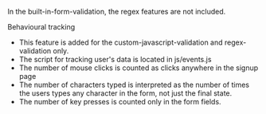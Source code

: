 In the built-in-form-validation, the regex features are not included.

Behavioural tracking
  - This feature is added for the custom-javascript-validation and regex-validation only.
  - The script for tracking user's data is located in js/events.js
  - The number of mouse clicks is counted as clicks anywhere in the signup page
  - The number of characters typed is interpreted as the number of times the users types any character in the form, not just the final state.
  - The number of key presses is counted only in the form fields.
